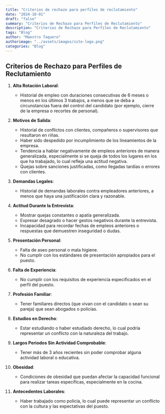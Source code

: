 ```yaml
---
title: "Criterios de rechazo para perfiles de reclutamiento"
date: "2024-10-01"
draft: "false"
summary: "Criterios de Rechazo para Perfiles de Reclutamiento"
description: "Criterios de Rechazo para Perfiles de Reclutamiento"
tags: "Blog"
author: "Maestro Taquero"
authorimage: "../assets/images/site-logo.png"
categories: "Blog"
---
```

## Criterios de Rechazo para Perfiles de Reclutamiento

1. **Alta Rotación Laboral**:
   - Historial de empleo con duraciones consecutivas de 6 meses o menos en los últimos 3 trabajos, a menos que se deba a circunstancias fuera del control del candidato (por ejemplo, cierre de la empresa o recortes de personal).

2. **Motivos de Salida**:
   - Historial de conflictos con clientes, compañeros o supervisores que resultaron en riñas.
   - Haber sido despedido por incumplimiento de los lineamientos de la empresa.
   - Tendencia a hablar negativamente de empleos anteriores de manera generalizada, especialmente si se queja de todos los lugares en los que ha trabajado, lo cual refleja una actitud negativa.
   - Quejas sobre sanciones justificadas, como llegadas tardías o errores con clientes.

3. **Demandas Legales**:
   - Historial de demandas laborales contra empleadores anteriores, a menos que haya una justificación clara y razonable.

4. **Actitud Durante la Entrevista**:
   - Mostrar quejas constantes o apatía generalizada.
   - Expresar desagrado o hacer gestos negativos durante la entrevista.
   - Incapacidad para recordar fechas de empleos anteriores o respuestas que demuestren inseguridad o dudas.

5. **Presentación Personal**:
   - Falta de aseo personal o mala higiene.
   - No cumplir con los estándares de presentación apropiados para el puesto.

6. **Falta de Experiencia**:
   - No cumplir con los requisitos de experiencia especificados en el perfil del puesto.

7. **Profesión Familiar**:
   - Tener familiares directos (que vivan con el candidato o sean su pareja) que sean abogados o policías.

8. **Estudios en Derecho**:
   - Estar estudiando o haber estudiado derecho, lo cual podría representar un conflicto con la naturaleza del trabajo.

9. **Largos Periodos Sin Actividad Comprobable**:
   - Tener más de 3 años recientes sin poder comprobar alguna actividad laboral o educativa.

10. **Obesidad**:
    - Condiciones de obesidad que puedan afectar la capacidad funcional para realizar tareas específicas, especialmente en la cocina.

11. **Antecedentes Laborales**:
    - Haber trabajado como policía, lo cual puede representar un conflicto con la cultura y las expectativas del puesto.
